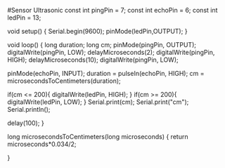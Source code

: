 #Sensor Ultrasonic
const int pingPin = 7;
const int echoPin = 6;
const int ledPin = 13;

void setup() {
Serial.begin(9600);
pinMode(ledPin,OUTPUT);
}

void loop() {
long duration;
long cm;
pinMode(pingPin, OUTPUT);
digitalWrite(pingPin, LOW);
delayMicroseconds(2);
digitalWrite(pingPin, HIGH);
delayMicroseconds(10);
digitalWrite(pingPin, LOW);

pinMode(echoPin, INPUT);
duration = pulseIn(echoPin, HIGH);
cm = microsecondsToCentimeters(duration);

if(cm <= 200){
  digitalWrite(ledPin, HIGH);
}
if(cm >= 200){
  digitalWrite(ledPin, LOW);
}
Serial.print(cm);
Serial.print("cm");
Serial.println();

delay(100);
}

long microsecondsToCentimeters(long microseconds)
{
return microseconds*0.034/2;

}

